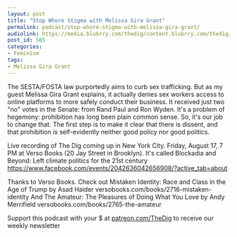 ```yaml
---
layout: post
title: "Stop Whore Stigma with Melissa Gira Grant"
permalink: podcast/stop-whore-stigma-with-melissa-gira-grant/
audiolink: https://media.blubrry.com/thedig/content.blubrry.com/thedig/The_Dig_-_EP_135_-_GrantSESTA.mp3
post_id: 565
categories: 
- Feminism
tags: 
- Melissa Gira Grant
---
```


The SESTA/FOSTA law purportedly aims to curb sex trafficking. But as my guest Melissa Gira Grant explains, it actually denies sex workers access to online platforms to more safely conduct their business. It received just two "no" votes in the Senate: from Rand Paul and Ron Wyden. It's a problem of hegemony: prohibition has long been plain common sense. So, it's our job to change that. The first step is to make it clear that there is dissent, and that prohibition is self-evidently neither good policy nor good politics.

Live recording of The Dig coming up in New York City. Friday, August 17, 7 PM at Verso Books (20 Jay Street in Brooklyn). It's called Blockadia and Beyond: Left climate politics for the 21st century https://www.facebook.com/events/2042636042656908/?active_tab=about

Thanks to Verso Books. Check out Mistaken Identity: Race and Class in the Age of Trump by Asad Haider versobooks.com/books/2716-mistaken-identity And The Amateur: The Pleasures of Doing What You Love by Andy Merrifield versobooks.com/books/2765-the-amateur

Support this podcast with your $ at [patreon.com/TheDig](patreon.com/TheDig) to receive our weekly newsletter